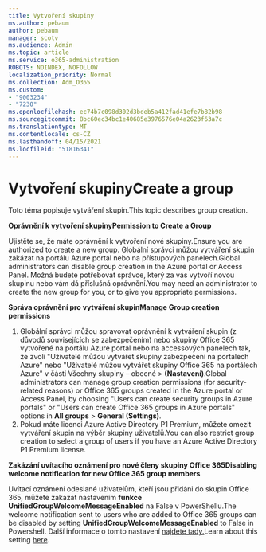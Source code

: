 ```yaml
---
title: Vytvoření skupiny
ms.author: pebaum
author: pebaum
manager: scotv
ms.audience: Admin
ms.topic: article
ms.service: o365-administration
ROBOTS: NOINDEX, NOFOLLOW
localization_priority: Normal
ms.collection: Adm_O365
ms.custom:
- "9003234"
- "7230"
ms.openlocfilehash: ec74b7c098d302d3bdeb5a412fad41efe7b82b98
ms.sourcegitcommit: 8bc60ec34bc1e40685e3976576e04a2623f63a7c
ms.translationtype: MT
ms.contentlocale: cs-CZ
ms.lasthandoff: 04/15/2021
ms.locfileid: "51816341"
---
```

# <a name="create-a-group"></a><span data-ttu-id="afbc9-102">Vytvoření skupiny</span><span class="sxs-lookup"><span data-stu-id="afbc9-102">Create a group</span></span>

<span data-ttu-id="afbc9-103">Toto téma popisuje vytváření skupin.</span><span class="sxs-lookup"><span data-stu-id="afbc9-103">This topic describes group creation.</span></span>

<span data-ttu-id="afbc9-104">**Oprávnění k vytvoření skupiny**</span><span class="sxs-lookup"><span data-stu-id="afbc9-104">**Permission to Create a Group**</span></span>

<span data-ttu-id="afbc9-105">Ujistěte se, že máte oprávnění k vytvoření nové skupiny.</span><span class="sxs-lookup"><span data-stu-id="afbc9-105">Ensure you are authorized to create a new group.</span></span> <span data-ttu-id="afbc9-106">Globální správci můžou vytváření skupin zakázat na portálu Azure portal nebo na přístupových panelech.</span><span class="sxs-lookup"><span data-stu-id="afbc9-106">Global administrators can disable group creation in the Azure portal or Access Panel.</span></span> <span data-ttu-id="afbc9-107">Možná budete potřebovat správce, který za vás vytvoří novou skupinu nebo vám dá příslušná oprávnění.</span><span class="sxs-lookup"><span data-stu-id="afbc9-107">You may need an administrator to create the new group for you, or to give you appropriate permissions.</span></span>

<span data-ttu-id="afbc9-108">**Správa oprávnění pro vytváření skupin**</span><span class="sxs-lookup"><span data-stu-id="afbc9-108">**Manage Group creation permissions**</span></span>

1. <span data-ttu-id="afbc9-109">Globální správci můžou spravovat oprávnění k vytváření skupin (z důvodů souvisejících se zabezpečením) nebo skupiny Office 365 vytvořené na portálu Azure portal nebo na accessových panelech tak, že zvolí "Uživatelé můžou vytvářet skupiny zabezpečení na portálech Azure" nebo "Uživatelé můžou vytvářet skupiny Office 365 na portálech Azure" v části Všechny skupiny – obecné  >  **(Nastavení)**.</span><span class="sxs-lookup"><span data-stu-id="afbc9-109">Global administrators can manage group creation permissions (for security-related reasons) or Office 365 groups created in the Azure portal or Access Panel, by choosing "Users can create security groups in Azure portals" or "Users can create Office 365 groups in Azure portals" options in **All groups** > **General (Settings)**.</span></span>
2. <span data-ttu-id="afbc9-110">Pokud máte licenci Azure Active Directory P1 Premium, můžete omezit vytváření skupin na výběr skupiny uživatelů.</span><span class="sxs-lookup"><span data-stu-id="afbc9-110">You can also restrict group creation to select a group of users if you have an Azure Active Directory P1 Premium license.</span></span>

<span data-ttu-id="afbc9-111">**Zakázání uvítacího oznámení pro nové členy skupiny Office 365**</span><span class="sxs-lookup"><span data-stu-id="afbc9-111">**Disabling welcome notification for new Office 365 group members**</span></span>

<span data-ttu-id="afbc9-112">Uvítací oznámení odeslané uživatelům, kteří jsou přidáni do skupin Office 365, můžete zakázat nastavením **funkce UnifiedGroupWelcomeMessageEnabled** na False v PowerShellu.</span><span class="sxs-lookup"><span data-stu-id="afbc9-112">The welcome notification sent to users who are added to Office 365 groups can be disabled by setting **UnifiedGroupWelcomeMessageEnabled** to False in Powershell.</span></span> <span data-ttu-id="afbc9-113">Další informace o tomto nastavení [najdete tady.](https://docs.microsoft.com/powershell/module/exchange/set-unifiedgroup?view=exchange-ps&preserve-view=true)</span><span class="sxs-lookup"><span data-stu-id="afbc9-113">Learn about this setting [here](https://docs.microsoft.com/powershell/module/exchange/set-unifiedgroup?view=exchange-ps&preserve-view=true).</span></span>

